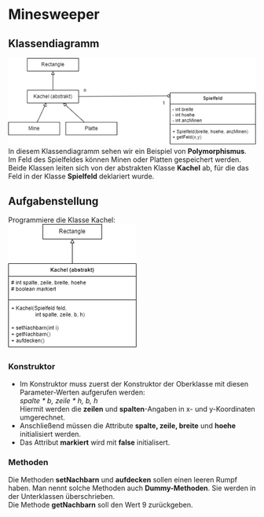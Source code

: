   <meta charset="utf-8" />
  <title>Informatik</title>
  <link rel="stylesheet" href="https://Hi2272.github.io/StyleMD.css">
 
 # Minesweeper
## Klassendiagramm

 ![alt text](01KlassendiagrammSpielfeld.png)  
In diesem Klassendiagramm sehen wir ein Beispiel von **Polymorphismus**.  
Im Feld des Spielfeldes können Minen oder Platten gespeichert werden.   
Beide Klassen leiten sich von der abstrakten Klasse **Kachel** ab, für die das Feld in der Klasse **Spielfeld** deklariert wurde.

## Aufgabenstellung

Programmiere die Klasse Kachel:  
![alt text](02KlassendiagrammKachel.png)  
### Konstruktor
- Im Konstruktor muss zuerst der Konstruktor der Oberklasse mit diesen Parameter-Werten aufgerufen werden:  
*spalte * b, zeile * h, b, h*   
Hiermit werden die **zeilen** und **spalten**-Angaben in x- und y-Koordinaten umgerechnet.
-  Anschließend müssen die Attribute **spalte, zeile, breite** und **hoehe** initialisiert werden.
-  Das Attribut **markiert** wird mit **false** initialisert.
  
  ### Methoden
  Die Methoden **setNachbarn** und **aufdecken** sollen einen leeren Rumpf haben. Man nennt solche Methoden auch **Dummy-Methoden**. Sie werden in der Unterklassen überschrieben.  
  Die Methode **getNachbarn** soll den Wert 9 zurückgeben.


  
  <section>
    <iframe
    srcdoc="<script>window.jo_doc = window.frameElement.textContent;</script><script src='https://Hi2272.github.io/include/js/includeide/includeIDE.js'></script>"
    width="100%" height="600" frameborder="0">
    {'id': 'Java', 'speed': 2000, 
    'withBottomPanel': true ,'withPCode': false ,'withConsole': true ,
    'withFileList': true ,'withErrorList': true}
    <script id="javaCode" type="plain/text" title="Kachel.java" src="02Kachel.java"></script>
    <script id="javaCode" type="plain/text" title="Spielfeld.java" src="02Spielfeld.java"></script>
  
  
  </script>
  
   </iframe>
</section>


